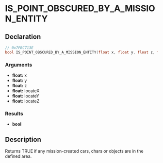 # IS_POINT_OBSCURED_BY_A_MISSION_ENTITY

## Declaration
```cpp
// 0x7FBC713E
bool IS_POINT_OBSCURED_BY_A_MISSION_ENTITY(float x, float y, float z, float locateX, float locateY, float locateZ);
```

### Arguments
- **float:** x
- **float:** y
- **float:** z
- **float:** locateX
- **float:** locateY
- **float:** locateZ

### Results
- **bool**

## Description
Returns TRUE if any mission-created cars, chars or objects are in the defined area.
